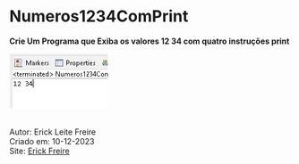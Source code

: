 # Numeros1234ComPrint

**Crie Um Programa que Exiba os valores 12 34 com quatro instruções print**

![Números 12 34 com Print](numeros1234comprint.jpg) <br><br>

Autor: Erick Leite Freire<br>
Criado em: 10-12-2023<br>
Site: [Erick Freire](https://www.erickfreire.com.br)<br>
